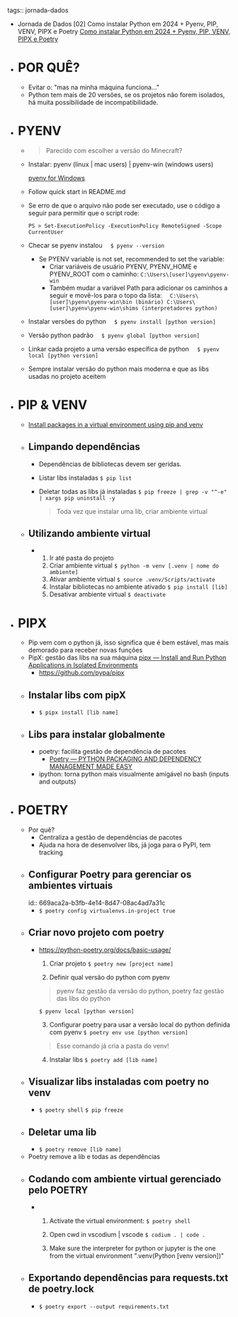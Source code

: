 tags:: jornada-dados

- Jornada de Dados [02] Como instalar Python em 2024 + Pyenv, PIP, VENV, PIPX e Poetry
  [Como instalar Python em 2024 + Pyenv, PIP, VENV, PIPX e Poetry](https://youtu.be/9LYqtLuD7z4)
- # POR QUÊ?
	- Evitar o: "mas na minha máquina funciona..."
	- Python tem mais de 20 versões, se os projetos não forem isolados, há muita possibilidade de incompatibilidade.
- # PYENV
	- > Parecido com escolher a versão do Minecraft?
	- Instalar: pyenv (linux | mac users) | pyenv-win (windows users)
	  
	  [pyenv for Windows](https://github.com/pyenv-win/pyenv-win)
	- Follow quick start in README.md
	- Se erro de que o arquivo não pode ser executado, use o código a seguir para permitir que o script rode:
	  
	  ``PS > Set-ExecutionPolicy -ExecutionPolicy RemoteSigned -Scope CurrentUser``
	- Checar se pyenv instalou
	  ``  $ pyenv --version``
		- Se PYENV variable is not set, recommended to set the variable:
			- Criar variáveis de usuário PYENV, PYENV_HOME e PYENV_ROOT com o caminho:
			    ``C:\Users\[user]\pyenv\pyenv-win``
			- Também mudar a variável Path para adicionar os caminhos a seguir e movê-los para o topo da lista:
			  ``  C:\Users\[user]\pyenv\pyenv-win\bin (binário)
			    C:\Users\[user]\pyenv\pyenv-win\shims (interpretadores python)``
	- Instalar versões do python
	  ``  $ pyenv install [python version]``
	- Versão python padrão
	  ``  $ pyenv global [python version]``
	- Linkar cada projeto a uma versão específica de python
	  ``  $ pyenv local [python version]``
	- Sempre instalar versão do python mais moderna e que as libs usadas no projeto aceitem
- # PIP & VENV
	- [Install packages in a virtual environment using pip and venv](https://packaging.python.org/en/latest/guides/installing-using-pip-and-virtual-environments/)
	- ## Limpando dependências
		- Dependências de bibliotecas devem ser geridas.
		- Listar libs instaladas
		    ``$ pip list``
		- Deletar todas as libs já instaladas
		  ``$ pip freeze | grep -v "^-e" | xargs pip uninstall -y``
		  
		  > Toda vez que instalar uma lib, criar ambiente virtual
	- ## Utilizando ambiente virtual
		- 1. Ir até pasta do projeto 
		  2. Criar ambiente virtual
		  ``$ python -m venv [.venv | nome do ambiente]``
		  3. Ativar ambiente virtual
		  ``$ source .venv/Scripts/activate``
		  4. Instalar bibliotecas no ambiente ativado
		  ``$ pip install [lib]``
		  5. Desativar ambiente virtual
		  ``$ deactivate``
- # PIPX
	- Pip vem com o python já, isso significa que é bem estável, mas mais demorado para receber novas funções
	- PipX: gestão das libs na sua máquina
	    [pipx — Install and Run Python Applications in Isolated Environments](https://github.com/pypa/pipx)
		- https://github.com/pypa/pipx
	- ## Instalar libs com pipX
		- ``$ pipx install [lib name]``
	- ## Libs para instalar globalmente
		- poetry: facilita gestão de dependência de pacotes
			- [Poetry — PYTHON PACKAGING AND DEPENDENCY MANAGEMENT MADE EASY](https://python-poetry.org/)
		- ipython: torna python mais visualmente amigável no bash (inputs and outputs)
- # POETRY
	- Por quê?
		- Centraliza a gestão de dependências de pacotes
		- Ajuda na hora de desenvolver libs, já joga para o PyPI, tem tracking
	- ## Configurar Poetry para gerenciar os ambientes virtuais
	  id:: 669aca2a-b3fb-4e14-8d47-08ac4ad7a31c
		- ``$ poetry config virtualenvs.in-project true``
	- ## Criar novo projeto com poetry
		- https://python-poetry.org/docs/basic-usage/
		  
		  1. Criar projeto
		    ``$ poetry new [project name]``
		  
		  2. Definir qual versão do python com pyenv
		    > pyenv faz gestão da versão do python, poetry faz gestão das libs do python
		  
		  ``$ pyenv local [python version]``
		  
		  3. Configurar poetry para usar a versão local do python definida com pyenv
		    ``$ poetry env use [python version]``
		  > Esse comando já cria a pasta do venv!
		  
		  4. Instalar libs
		    ``$ poetry add [lib name]``
	- ## Visualizar libs instaladas com poetry no venv
		- ``$ poetry shell``
		  ``$ pip freeze``
	- ## Deletar uma lib
		- ``$ poetry remove [lib name]``
	- Poetry remove a lib e todas as dependências
	- ## Codando com ambiente virtual gerenciado pelo POETRY
		- 1. Activate the virtual environment:
		    ``$ poetry shell``
		  
		  2. Open cwd in vscodium | vscode
		    ``$ codium . | code .``
		  
		  3. Make sure the interpreter for python or jupyter is the one from the virtual environment
		    ".venv(Python [venv version])"
	- ## Exportando dependências para requests.txt de poetry.lock
		- ``$ poetry export --output requirements.txt``